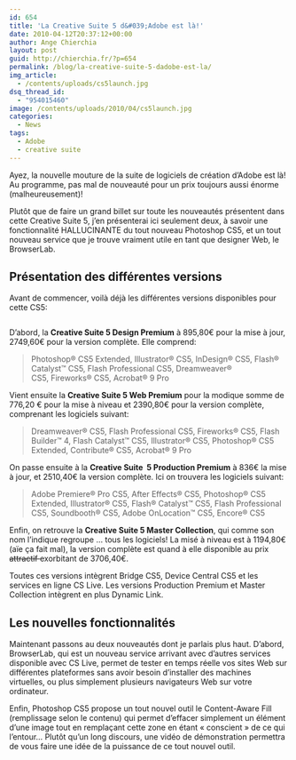 ```yaml
---
id: 654
title: 'La Creative Suite 5 d&#039;Adobe est là!'
date: 2010-04-12T20:37:12+00:00
author: Ange Chierchia
layout: post
guid: http://chierchia.fr/?p=654
permalink: /blog/la-creative-suite-5-dadobe-est-la/
img_article:
  - /contents/uploads/cs5launch.jpg
dsq_thread_id:
  - "954015460"
image: /contents/uploads/2010/04/cs5launch.jpg
categories:
  - News
tags:
  - Adobe
  - creative suite
---
```

Ayez, la nouvelle mouture de la suite de logiciels de création d&rsquo;Adobe est là! Au programme, pas mal de nouveauté pour un prix toujours aussi énorme (malheureusement)!<!--more-->

Plutôt que de faire un grand billet sur toute les nouveautés présentent dans cette Creative Suite 5, j&rsquo;en présenterai ici seulement deux, à savoir une fonctionnalité HALLUCINANTE du tout nouveau Photoshop CS5, et un tout nouveau service que je trouve vraiment utile en tant que designer Web, le BrowserLab.

## Présentation des différentes versions

Avant de commencer, voilà déjà les différentes versions disponibles pour cette CS5:

<div>
  <a href="http://i1.wp.com/chierchia.fr/site/wp-content/uploads/cs5packs.jpg"><img class="aligncenter size-full wp-image-655" title="cs5packs" src="http://i1.wp.com/chierchia.fr/site/wp-content/uploads/cs5packs.jpg?resize=660%2C174" alt="" data-recalc-dims="1" /></a>
</div>

D&rsquo;abord, la **Creative Suite 5 Design Premium** à 895,80€ pour la mise à jour, 2749,60€ pour la version complète. Elle comprend:

> Photoshop® CS5 Extended, Illustrator® CS5, InDesign® CS5, Flash® Catalyst™ CS5, Flash Professional CS5, Dreamweaver® CS5, Fireworks® CS5, Acrobat® 9 Pro

Vient ensuite la **Creative Suite 5 Web Premium** pour la modique somme de 776,20 € pour la mise à niveau et 2390,80€ pour la version complète, comprenant les logiciels suivant:

> Dreamweaver® CS5, Flash Professional CS5, Fireworks® CS5, Flash Builder™ 4, Flash Catalyst™ CS5, Illustrator® CS5, Photoshop® CS5 Extended, Contribute® CS5, Acrobat® 9 Pro

On passe ensuite à la **Creative Suite  5 Production Premium** à 836€ la mise à jour, et 2510,40€ la version complète. Ici on trouvera les logiciels suivant:

> Adobe Premiere® Pro CS5, After Effects® CS5, Photoshop® CS5 Extended, Illustrator® CS5, Flash® Catalyst™ CS5, Flash Professional CS5, Soundbooth® CS5, Adobe OnLocation™ CS5, Encore® CS5

Enfin, on retrouve la **Creative Suite 5 Master Collection**, qui comme son nom l&rsquo;indique regroupe &#8230; tous les logiciels! La misé à niveau est à 1194,80€ (aïe ça fait mal), la version complète est quand à elle disponible au prix <span style="text-decoration: line-through;">attractif </span>exorbitant de 3706,40€.

Toutes ces versions intègrent Bridge CS5, Device Central CS5 et les services en ligne CS Live. Les versions Production Premium et Master Collection intègrent en plus Dynamic Link.

## Les nouvelles fonctionnalités

Maintenant passons au deux nouveautés dont je parlais plus haut. D&rsquo;abord, BrowserLab, qui est un nouveau service arrivant avec d&rsquo;autres services disponible avec CS Live, permet de tester en temps réelle vos sites Web sur différentes plateformes sans avoir besoin d&rsquo;installer des machines virtuelles, ou plus simplement plusieurs navigateurs Web sur votre ordinateur.

Enfin, Photoshop CS5 propose un tout nouvel outil le Content-Aware Fill (remplissage selon le contenu) qui permet d&rsquo;effacer simplement un élément d&rsquo;une image tout en remplaçant cette zone en étant &laquo;&nbsp;conscient&nbsp;&raquo; de ce qui l&rsquo;entour&#8230; Plutôt qu&rsquo;un long discours, une vidéo de démonstration permettra de vous faire une idée de la puissance de ce tout nouvel outil.

<div>
</div>